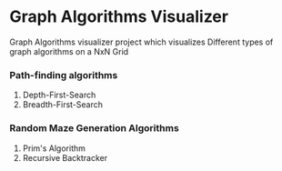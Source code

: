 # Graph Algorithms Visualizer

Graph Algorithms visualizer project which visualizes Different types of graph algorithms on a NxN Grid


### Path-finding algorithms
1. Depth-First-Search
1. Breadth-First-Search

### Random Maze Generation Algorithms
1. Prim's Algorithm
1. Recursive Backtracker


